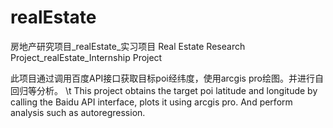 # realEstate
房地产研究项目_realEstate_实习项目
Real Estate Research Project_realEstate_Internship Project

此项目通过调用百度API接口获取目标poi经纬度，使用arcgis pro绘图。并进行自回归等分析。
\t This project obtains the target poi latitude and longitude by calling the Baidu API interface, plots it using arcgis pro. And perform analysis such as autoregression.
